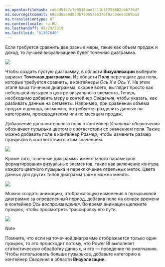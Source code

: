 ```yaml
---
ms.openlocfilehash: cab4d5f47c7e0518bae3c11b3f298802cb67f6d7
ms.sourcegitcommit: 60dad5aa0d85db790553e537bf8ac34ee3289ba3
ms.translationtype: HT
ms.contentlocale: ru-RU
ms.lasthandoff: 05/29/2019
ms.locfileid: "61397640"
---
```

Если требуется сравнить две разные меры, такие как объем продаж и доход, то лучшей визуализацией будет точечная диаграмма.

![](media/3-7-create-scatter-charts/3-7_1.png)

Чтобы создать пустую диаграмму, в области **Визуализации** выберите вариант **Точечная диаграмма**. Из области **Поля** перетащите два поля, которые требуется сравнить, в контейнеры *Ось X* и *Ось Y*. На этом этапе ваша точечная диаграмма, скорее всего, выглядит просто как небольшой пузырек в центре визуального элемента. Теперь необходимо добавить меру в контейнер *Сведения*, чтобы указать, как разбивать данные на сегменты. Например, при сравнении объема продаж и дохода, возможно, потребуется разделить данные по категориям, производителям или по месяцам продаж.

Добавление дополнительного поля в контейнер *Условные обозначения* обозначает пузырьки цветом в соответствии со значением поля. Также можно добавить поле в контейнер *Размер*, чтобы изменить размер пузырьков в соответствии с этим значением.

![](media/3-7-create-scatter-charts/3-7_2.png)

Кроме того, точечные диаграммы имеют много параметров форматирования визуальных элементов, такие как включение контура каждого цветного пузырька и переключение отдельных меток. Цвета данных для других типов диаграмм также можно менять.

![](media/3-7-create-scatter-charts/3-7_3.png)

Можно создать анимацию, отображающую изменения в пузырьковой диаграмме за определенный период, добавив поле на основе времени в контейнер *Ось воспроизведения*. Во время анимации щелкните пузырек, чтобы просмотреть трассировку его пути.

![](media/3-7-create-scatter-charts/3-7_4.png)

>[!NOTE]
>Помните, что если на точечной диаграмме отображается только один пузырек, то это происходит потому, что Power BI выполняет статистическую обработку данных, и это — поведение по умолчанию. Чтобы использовать больше пузырьков, добавьте категорию в контейнер *Сведения* в области **Визуализации**.
> 
> 

